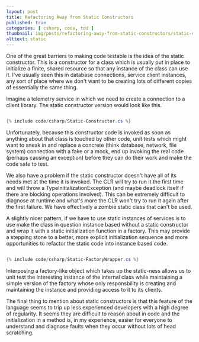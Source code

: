 ```yaml
---
layout: post
title: Refactoring Away from Static Constructors
published: true
categories: [ csharp, code, tdd ]
thumbnail: img/posts/refactoring-away-from-static-constructors/static-constructors-420x255.webp
alttext: static
---
```


One of the great barriers to making code testable is the idea of the static constructor. This is a constructor for a class which 
is usually put in place to initialize a finite, shared resource so that any instance of the class can use it. I've usually seen 
this in database connections, service client instances, any sort of place where we don't want to be creating lots of different 
copies of essentially the same thing. 

Imagine a telemetry service in which we need to create a connection to a client library. The static constructor version 
would look like this.

~~~csharp

{% include code/csharp/Static-Constructor.cs %}

~~~

Unfortunately, because this constructor code is invoked as soon as anything about that class is touched by other code, unit tests 
which might want to sneak in and replace a concrete (think database, network, file system) connection with a fake or a mock, end up 
invoking the real code (perhaps causing an exception) before they can do their work and make the code safe to test. 

We also have a problem if the static constructor doesn't have all of its needs met at the time it is invoked. The CLR will try to run it 
the first time and will throw a TypeInitializationException (and maybe deadlock itself if there are blocking operations involved). This can 
be extremely difficult to diagnose at runtime and what's more the CLR won't try to run it again after the first failure. We have effectively 
a zombie static class that can't be used.  

A slightly nicer pattern, if we have to use static instances of services is to use make the class in question instance based without a static 
constructor and wrap it with a static initialization function in a factory. This may provide a stepping stone to a better, more explicit 
initialization sequence and more opportunities to refactor the static code into instance based code. 

~~~csharp

{% include code/csharp/Static-FactoryWrapper.cs %}

~~~

Interposing a factory-like object which takes up the static-ness allows us to unit test the interesting instance of the internal class while 
maintaining a simple version of the factory whose only responsbility is creating and maintaining the instance and providing access to it 
to its clients. 

The final thing to mention about static constructors is that this feature of the language seems to trip up less experienced developers 
with a high degree of regularity. It seems they are difficult to reason about in code and the initialization in a method is, in my experience, 
easier for everyone to understand and diagnose faults when they occur without lots of head scratching.


